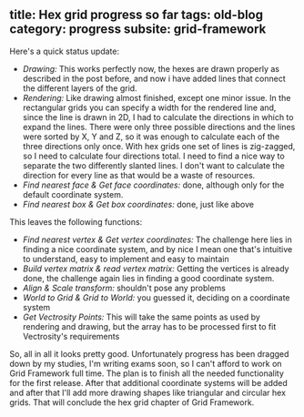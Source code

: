 title: Hex grid progress so far
tags: old-blog
category: progress
subsite: grid-framework
---

Here's a quick status update:

- *Drawing:* This works perfectly now, the hexes are drawn properly as
  described in the post before, and now i have added lines that connect the
  different layers of the grid.
- *Rendering:* Like drawing almost finished, except one minor issue. In the
  rectangular grids you can specify a width for the rendered line and, since
  the line is drawn in 2D, I had to calculate the directions in which to expand
  the lines. There were only three possible directions and the lines were
  sorted by X, Y and Z, so it was enough to calculate each of the three
  directions only once. With hex grids one set of lines is zig-zagged, so I
  need to calculate four directions total. I need to find a nice way to
  separate the two differently slanted lines. I don't want to calculate the
  direction for every line as that would be a waste of resources.
- *Find nearest face & Get face coordinates:* done, although only for the
  default coordinate system.
- *Find nearest box & Get box coordinates:* done, just like above


This leaves the following functions:

- *Find nearest vertex & Get vertex coordinates:* The challenge here lies in
  finding a nice coordinate system, and by nice I mean one that's intuitive to
  understand, easy to implement and easy to maintain
- *Build vertex matrix & read vertex matrix:* Getting the vertices is already
  done, the challenge again lies in finding a good coordinate system.
- *Align & Scale transform:* shouldn't pose any problems
- *World to Grid & Grid to World:* you guessed it, deciding on a coordinate
  system
- *Get Vectrosity Points:* This will take the same points as used by rendering
  and drawing, but the array has to be processed first to fit Vectrosity's
  requirements


So, all in all it looks pretty good. Unfortunately progress has been dragged
down by my studies, I'm writing exams soon, so I can't afford to work on Grid
Framework full time. The plan is to finish all the needed functionality for the
first release. After that additional coordinate systems will be added and after
that I'll add more drawing shapes like triangular and circular hex grids.  That
will conclude the hex grid chapter of Grid Framework.
